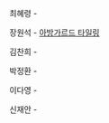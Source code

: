 최혜령 -

장원석 - [아방가르드 타일링](https://school.programmers.co.kr/learn/courses/30/lessons/181186)

김찬희 -

박정환 -

이다영 -

신재안 - 

